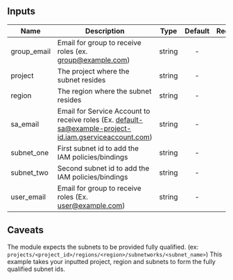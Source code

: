 [^]: (autogen_docs_start)

## Inputs

| Name | Description | Type | Default | Required |
|------|-------------|:----:|:-----:|:-----:|
| group\_email | Email for group to receive roles (ex. group@example.com) | string | - | yes |
| project | The project where the subnet resides | string | - | yes |
| region | The region where the subnet resides | string | - | yes |
| sa\_email | Email for Service Account to receive roles (Ex. default-sa@example-project-id.iam.gserviceaccount.com) | string | - | yes |
| subnet\_one | First subnet id to add the IAM policies/bindings | string | - | yes |
| subnet\_two | Second subnet id to add the IAM policies/bindings | string | - | yes |
| user\_email | Email for group to receive roles (Ex. user@example.com) | string | - | yes |

[^]: (autogen_docs_end)

## Caveats
The module expects the subnets to be provided fully qualified.  (ex: `projects/<project_id>/regions/<region>/subnetworks/<subnet_name>`)  This example takes your inputted project, region and subnets to form the fully qualified subnet ids.
